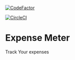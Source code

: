 [![CodeFactor](https://www.codefactor.io/repository/github/superraptor911/expensemeter/badge)](https://www.codefactor.io/repository/github/superraptor911/expensemeter)

[![CircleCI](https://circleci.com/gh/superRaptor911/ExpenseMeter/tree/main.svg?style=svg)](https://circleci.com/gh/superRaptor911/ExpenseMeter/tree/main)

# Expense Meter

Track Your expenses

